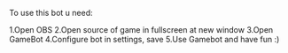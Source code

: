 To use this bot u need:


1.Open OBS
2.Open source of game in fullscreen at new window
3.Open GameBot
4.Configure bot in settings, save
5.Use Gamebot and have fun :)
